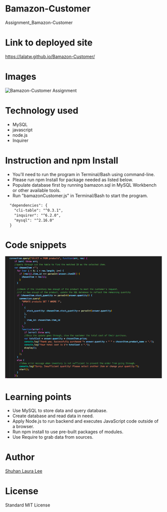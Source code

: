 # Bamazon-Customer
Assignment_Bamazon-Customer

# Link to deployed site
https://lalatw.github.io/Bamazon-Customer/


# Images
![Bamazon-Customer Assignment](bamazon_customer_demo.gif) 


# Technology used
* MySQL
* javascript
* node.js
* Inquirer


# Instruction and npm Install
* You'll need to run the program in Terminal/Bash using command-line.
* Please run npm Install for package needed as listed below.
* Populate database first by running bamazon.sql in MySQL Workbench or other available tools.
* Run "bamazonCustomer.js" in Terminal/Bash to start the program.

```
  "dependencies": {
    "cli-table": "^0.3.1",
    "inquirer": "^6.2.0",
    "mysql": "^2.16.0"
  }
```

# Code snippets

![code_sniippets](code_screenshot.png) 


# Learning points
* Use MySQL to store data and query database.
* Create database and read data in need. 
* Apply Node.js to run backend and executes JavaScript code outside of a browser. 
* Run npm install to use pre-built packages of modules.
* Use Require to grab data from sources.



# Author 
[Shuhan Laura Lee](https://lalatw.github.io/Bamazon-Customer/)



# License
Standard MIT License